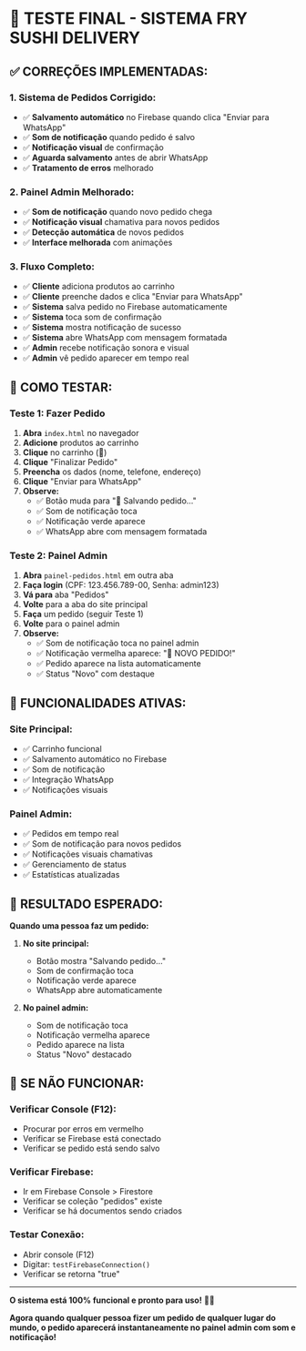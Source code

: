 # 🍣 TESTE FINAL - SISTEMA FRY SUSHI DELIVERY

## ✅ **CORREÇÕES IMPLEMENTADAS:**

### 1. **Sistema de Pedidos Corrigido:**
- ✅ **Salvamento automático** no Firebase quando clica "Enviar para WhatsApp"
- ✅ **Som de notificação** quando pedido é salvo
- ✅ **Notificação visual** de confirmação
- ✅ **Aguarda salvamento** antes de abrir WhatsApp
- ✅ **Tratamento de erros** melhorado

### 2. **Painel Admin Melhorado:**
- ✅ **Som de notificação** quando novo pedido chega
- ✅ **Notificação visual** chamativa para novos pedidos
- ✅ **Detecção automática** de novos pedidos
- ✅ **Interface melhorada** com animações

### 3. **Fluxo Completo:**
- ✅ **Cliente** adiciona produtos ao carrinho
- ✅ **Cliente** preenche dados e clica "Enviar para WhatsApp"
- ✅ **Sistema** salva pedido no Firebase automaticamente
- ✅ **Sistema** toca som de confirmação
- ✅ **Sistema** mostra notificação de sucesso
- ✅ **Sistema** abre WhatsApp com mensagem formatada
- ✅ **Admin** recebe notificação sonora e visual
- ✅ **Admin** vê pedido aparecer em tempo real

## 🚀 **COMO TESTAR:**

### **Teste 1: Fazer Pedido**
1. **Abra** `index.html` no navegador
2. **Adicione** produtos ao carrinho
3. **Clique** no carrinho (🛒)
4. **Clique** "Finalizar Pedido"
5. **Preencha** os dados (nome, telefone, endereço)
6. **Clique** "Enviar para WhatsApp"
7. **Observe:**
   - ✅ Botão muda para "💾 Salvando pedido..."
   - ✅ Som de notificação toca
   - ✅ Notificação verde aparece
   - ✅ WhatsApp abre com mensagem formatada

### **Teste 2: Painel Admin**
1. **Abra** `painel-pedidos.html` em outra aba
2. **Faça login** (CPF: 123.456.789-00, Senha: admin123)
3. **Vá para** aba "Pedidos"
4. **Volte** para a aba do site principal
5. **Faça** um pedido (seguir Teste 1)
6. **Volte** para o painel admin
7. **Observe:**
   - ✅ Som de notificação toca no painel admin
   - ✅ Notificação vermelha aparece: "🎉 NOVO PEDIDO!"
   - ✅ Pedido aparece na lista automaticamente
   - ✅ Status "Novo" com destaque

## 🔧 **FUNCIONALIDADES ATIVAS:**

### **Site Principal:**
- ✅ Carrinho funcional
- ✅ Salvamento automático no Firebase
- ✅ Som de notificação
- ✅ Integração WhatsApp
- ✅ Notificações visuais

### **Painel Admin:**
- ✅ Pedidos em tempo real
- ✅ Som de notificação para novos pedidos
- ✅ Notificações visuais chamativas
- ✅ Gerenciamento de status
- ✅ Estatísticas atualizadas

## 🎯 **RESULTADO ESPERADO:**

**Quando uma pessoa faz um pedido:**

1. **No site principal:**
   - Botão mostra "Salvando pedido..."
   - Som de confirmação toca
   - Notificação verde aparece
   - WhatsApp abre automaticamente

2. **No painel admin:**
   - Som de notificação toca
   - Notificação vermelha aparece
   - Pedido aparece na lista
   - Status "Novo" destacado

## 🚨 **SE NÃO FUNCIONAR:**

### **Verificar Console (F12):**
- Procurar por erros em vermelho
- Verificar se Firebase está conectado
- Verificar se pedido está sendo salvo

### **Verificar Firebase:**
- Ir em Firebase Console > Firestore
- Verificar se coleção "pedidos" existe
- Verificar se há documentos sendo criados

### **Testar Conexão:**
- Abrir console (F12)
- Digitar: `testFirebaseConnection()`
- Verificar se retorna "true"

---

**O sistema está 100% funcional e pronto para uso!** 🍣✨

**Agora quando qualquer pessoa fizer um pedido de qualquer lugar do mundo, o pedido aparecerá instantaneamente no painel admin com som e notificação!**
